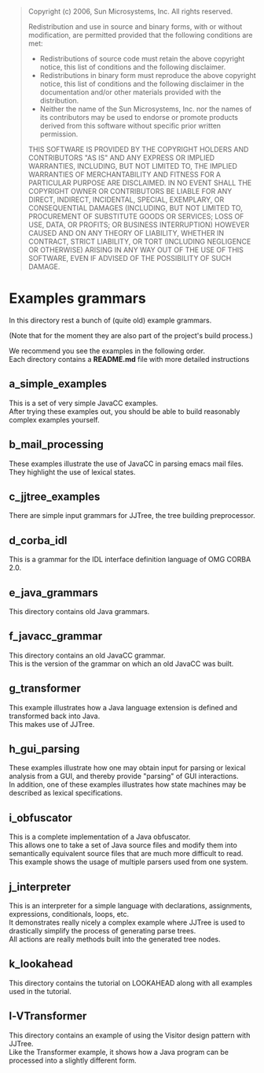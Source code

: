 > Copyright (c) 2006, Sun Microsystems, Inc.
> All rights reserved.
> 
> Redistribution and use in source and binary forms, with or without
> modification, are permitted provided that the following conditions are met:
> 
>    * Redistributions of source code must retain the above copyright notice,
>      this list of conditions and the following disclaimer.
>    * Redistributions in binary form must reproduce the above copyright
>      notice, this list of conditions and the following disclaimer in the
>      documentation and/or other materials provided with the distribution.
>    * Neither the name of the Sun Microsystems, Inc. nor the names of its
>      contributors may be used to endorse or promote products derived from
>      this software without specific prior written permission.
> 
> THIS SOFTWARE IS PROVIDED BY THE COPYRIGHT HOLDERS AND CONTRIBUTORS "AS IS"
> AND ANY EXPRESS OR IMPLIED WARRANTIES, INCLUDING, BUT NOT LIMITED TO, THE
> IMPLIED WARRANTIES OF MERCHANTABILITY AND FITNESS FOR A PARTICULAR PURPOSE
> ARE DISCLAIMED. IN NO EVENT SHALL THE COPYRIGHT OWNER OR CONTRIBUTORS BE
> LIABLE FOR ANY DIRECT, INDIRECT, INCIDENTAL, SPECIAL, EXEMPLARY, OR
> CONSEQUENTIAL DAMAGES (INCLUDING, BUT NOT LIMITED TO, PROCUREMENT OF
> SUBSTITUTE GOODS OR SERVICES; LOSS OF USE, DATA, OR PROFITS; OR BUSINESS
> INTERRUPTION) HOWEVER CAUSED AND ON ANY THEORY OF LIABILITY, WHETHER IN
> CONTRACT, STRICT LIABILITY, OR TORT (INCLUDING NEGLIGENCE OR OTHERWISE)
> ARISING IN ANY WAY OUT OF THE USE OF THIS SOFTWARE, EVEN IF ADVISED OF
> THE POSSIBILITY OF SUCH DAMAGE.
> 

# Examples grammars

In this directory rest a bunch of (quite old) example grammars.

(Note that for the moment they are also part of the project's build process.)

We recommend you see the examples in the following order.  
Each directory contains a **README.md** file with more detailed instructions

## a_simple_examples
This is a set of very simple JavaCC examples.  
After trying these examples out, you should be able to build reasonably complex examples yourself.

## b_mail_processing
These examples illustrate the use of JavaCC in parsing emacs mail files.  
They highlight the use of lexical states.

## c_jjtree_examples
There are simple input grammars for JJTree, the tree building preprocessor.

## d_corba_idl
This is a grammar for the IDL interface definition language of OMG CORBA 2.0.

## e_java_grammars
This directory contains old Java grammars.

## f_javacc_grammar
This directory contains an old JavaCC grammar.  
This is the version of the grammar on which an old JavaCC was built.

## g_transformer
This example illustrates how a Java language extension is defined and transformed back into Java.  
This makes use of JJTree.

## h_gui_parsing
These examples illustrate how one may obtain input for parsing or lexical analysis from a GUI, and thereby provide "parsing" of GUI interactions.  
In addition, one of these examples illustrates how state machines may be described as lexical specifications.

## i_obfuscator
This is a complete implementation of a Java obfuscator.  
This allows one to take a set of Java source files and modify them into semantically equivalent source files that are much more difficult to read.  
This example shows the usage of multiple parsers used from one system.

## j_interpreter
This is an interpreter for a simple language with declarations, assignments, expressions, conditionals, loops, etc.  
It demonstrates really nicely a complex example where JJTree is used to drastically simplify the process of generating parse trees.  
All actions are really methods built into the generated tree nodes.

## k_lookahead
This directory contains the tutorial on LOOKAHEAD along with all examples used in the tutorial.

## l-VTransformer
This directory contains an example of using the Visitor design pattern with JJTree.  
Like the Transformer example, it shows how a Java program can be processed into a slightly different form.
